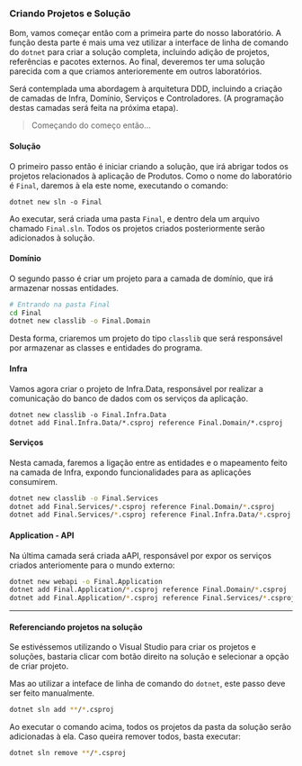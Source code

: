 ### Criando Projetos e Solução

Bom, vamos começar então com a primeira parte do nosso laboratório. A função desta parte é mais uma vez utilizar a interface de linha de comando do `dotnet` para criar a solução completa, incluindo adição de projetos, referências e pacotes externos. Ao final, deveremos ter uma solução parecida com a que criamos anterioremente em outros laboratórios.

Será contemplada uma abordagem à arquitetura DDD, incluindo a criação de camadas de Infra, Domínio, Serviços e Controladores. (A programação destas camadas será feita na próxima etapa).

> Começando do começo então...



#### Solução

O primeiro passo então é iniciar criando a solução, que irá abrigar todos os projetos relacionados à aplicação de Produtos. Como o nome do laboratório é `Final`, daremos à ela este nome, executando o comando:

````
dotnet new sln -o Final
````

Ao executar, será criada uma pasta `Final`, e dentro dela um arquivo chamado `Final.sln`. Todos os projetos criados posteriormente serão adicionados à solução.



#### Domínio

O segundo passo é criar um projeto para a camada de domínio, que irá armazenar nossas entidades.

```sh
# Entrando na pasta Final
cd Final
dotnet new classlib -o Final.Domain
```

Desta forma, criaremos um projeto do tipo `classlib` que será responsável por armazenar as classes e entidades do programa.



#### Infra

Vamos agora criar o projeto de Infra.Data, responsável por realizar a comunicação do banco de dados com os serviços da aplicação.

```shell
dotnet new classlib -o Final.Infra.Data
dotnet add Final.Infra.Data/*.csproj reference Final.Domain/*.csproj
```



#### Serviços

Nesta camada, faremos a ligação entre as entidades e o mapeamento feito na camada de Infra, expondo funcionalidades para as aplicações consumirem.

```sh
dotnet new classlib -o Final.Services
dotnet add Final.Services/*.csproj reference Final.Domain/*.csproj
dotnet add Final.Services/*.csproj reference Final.Infra.Data/*.csproj
```



#### Application - API

Na última camada será criada aAPI, responsável por expor os serviços criados anteriomente para o mundo externo:

```sh
dotnet new webapi -o Final.Application
dotnet add Final.Application/*.csproj reference Final.Domain/*.csproj
dotnet add Final.Application/*.csproj reference Final.Services/*.csproj
```



----

#### Referenciando projetos na solução

Se estivéssemos utilizando o Visual Studio para criar os projetos e soluções, bastaria clicar com botão direito na solução e selecionar a opção de criar projeto.

Mas ao utilizar a inteface de linha de comando do `dotnet`, este passo deve ser feito manualmente.

```sh
dotnet sln add **/*.csproj
```

Ao executar o comando acima, todos os projetos da pasta da solução serão adicionadas à ela. Caso queira remover todos, basta executar:

```sh
dotnet sln remove **/*.csproj
```

